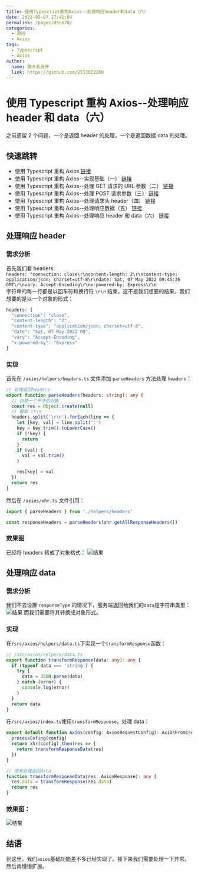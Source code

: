 ```yaml
---
title: 使用Typescript重构Axios--处理响应header和data（六）
date: 2022-05-07 17:41:04
permalink: /pages/d9c670/
categories:
  - 源码
  - Axios
tags:
  - Typescript
  - Axios
author:
  name: 旗木五五开
  link: https://github.com/2513022260
---
```


# 使用 Typescript 重构 Axios--处理响应 header 和 data（六）

之前遗留 2 个问题，一个是返回 header 的处理，一个是返回数据 data 的处理。

<!-- more -->

## 快速跳转

- 使用 Typescript 重构 Axios [链接](/pages/1fda4a/)
- 使用 Typescript 重构 Axios--实现基础（一） [链接](/pages/7feef0/)
- 使用 Typescript 重构 Axios--处理 GET 请求的 URL 参数（二） [链接](/pages/518c20/)
- 使用 Typescript 重构 Axios--处理 POST 请求参数（三） [链接](/pages/a667c9/)
- 使用 Typescript 重构 Axios--处理请求头 header（四） [链接](/pages/52e3b8/)
- 使用 Typescript 重构 Axios--处理响应数据（五） [链接](/pages/5e813a/)
- 使用 Typescript 重构 Axios--处理响应 header 和 data（六） [链接](/pages/d9c670/)

## 处理响应 header

### 需求分析

首先我们看 headers:  
`headers: "connection: close\r\ncontent-length: 2\r\ncontent-type: application/json; charset=utf-8\r\ndate: Sat, 07 May 2022 09:45:36 GMT\r\nvary: Accept-Encoding\r\nx-powered-by: Express\r\n`  
字符串的每一行都是以回车符和换行符 `\r\n` 结束。这不是我们想要的结果，我们想要的是以一个对象的形式：

```js
headers: {
  "connection": "close",
  "content-length": "2",
  "content-type": "application/json; charset=utf-8",
  "date": "Sat, 07 May 2022 09",
  "vary": "Accept-Encoding",
  "x-powered-by": "Express"
}
```

### 实现

首先在 `/axios/helpers/headers.ts` 文件添加 `parseHeaders` 方法处理 `headers`：

```ts
// 处理返回headers
export function parseHeaders(headers: string): any {
  // 创建一个干净的对象
  const res = Object.create(null)
  // 截取 \r\n
  headers.split('\r\n').forEach(line => {
    let [key, val] = line.split(':')
    key = key.trim().toLowerCase()
    if (!key) {
      return
    }
    if (val) {
      val = val.trim()
    }

    res[key] = val
  })
  return res
}
```

然后在 `/axios/xhr.ts` 文件引用：

```ts
import { parseHeaders } from './helpers/headers'

const responseHeaders = parseHeaders(xhr.getAllResponseHeaders())
```

### 效果图

已经将 headers 转成了对象格式：
![结果](/blog/img/source/axios-15.png)

## 处理响应 data

### 需求分析

我们不去设置 `responseType` 的情况下，服务端返回给我们的`data`是字符串类型：
![结果](/blog/img/source/axios-13.png)
而我们需要将其转换成对象形式。

### 实现

在`/src/axios/helpers/data.ts`下实现一个`transformResponse`函数：

```ts
// /src/axios/helpers/data.ts
export function transformResponse(data: any): any {
  if (typeof data === 'string') {
    try {
      data = JSON.parse(data)
    } catch (error) {
      console.log(error)
    }
  }
  return data
}
```

在`/src/axios/index.ts`使用`transformResponse`，处理 data：

```ts
export default function Axios(config: AxiosRequestConfig): AxiosPromise {
  processCofing(config)
  return xhr(config).then(res => {
    return transformResponseData(res)
  })
}

// 用来处理返回data
function transformResponseData(res: AxiosResponse): any {
  res.data = transformResponse(res.data)
  return res
}
```

### 效果图：

![结果](/blog/img/source/axios-16.png)

## 结语

到这里，我们`axios`基础功能差不多已经实现了。接下来我们需要处理一下异常。然后再慢慢扩展。
